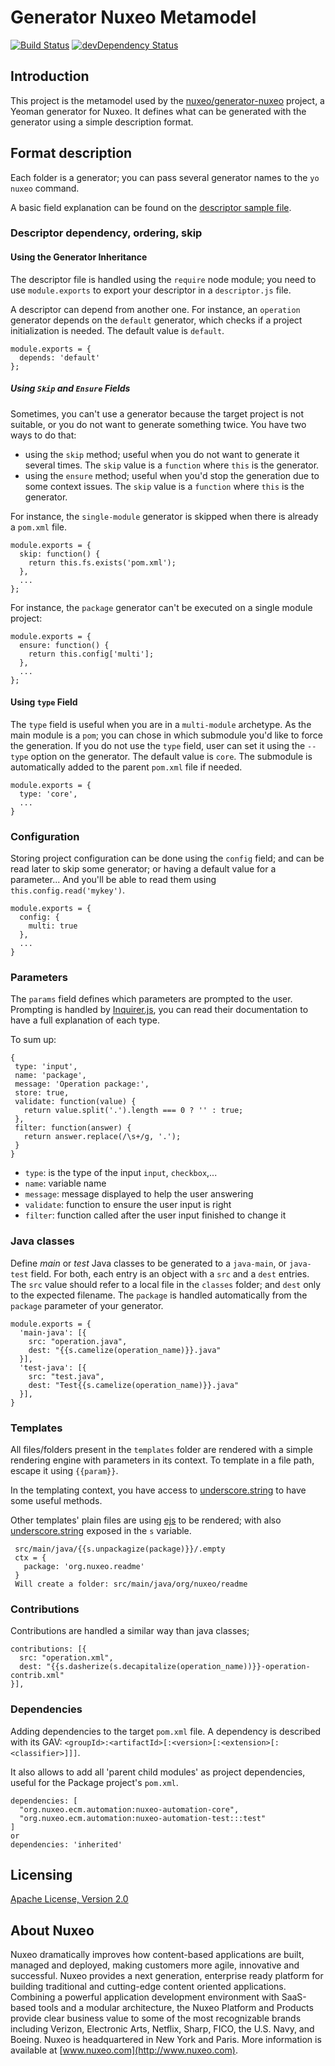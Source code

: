 # Generator Nuxeo Metamodel
[![Build Status](https://qa.nuxeo.org/jenkins/buildStatus/icon?job=tools_generator-nuxeo-meta-master)](https://qa.nuxeo.org/jenkins/job/tools_generator-nuxeo-meta-master/)
[![devDependency Status](https://img.shields.io/david/dev/nuxeo/generator-nuxeo-meta.svg?style=flat-square)](https://david-dm.org/nuxeo/generator-nuxeo-meta#info=devDependencies)

## Introduction
This project is the metamodel used by the [nuxeo/generator-nuxeo](https://github.com/nuxeo/generator-nuxeo) project, a Yeoman generator for Nuxeo. It defines what can be generated with the generator using a simple description format.

## Format description
Each folder is a generator; you can pass several generator names to the `yo nuxeo` command.

A basic field explanation can be found on the [descriptor sample file](https://github.com/nuxeo/generator-nuxeo-meta/blob/master/sample-descriptor.js).

### Descriptor dependency, ordering, skip
#### Using the Generator Inheritance
The descriptor file is handled using the `require` node module; you need to use `module.exports` to export your descriptor in a `descriptor.js` file.

A descriptor can depend from another one. For instance, an `operation` generator depends on the `default` generator, which checks if a project initialization is needed. The default value is `default`.

```
module.exports = {
  depends: 'default'
};
```

##### Using `Skip` and `Ensure` Fields
Sometimes, you can't use a generator because the target project is not suitable, or you do not want to generate something twice. You have two ways to do that:
- using the `skip` method; useful when you do not want to generate it several times. The `skip` value is a `function` where `this` is the generator.
- using the `ensure` method; useful when you'd stop the generation due to some context issues. The `skip` value is a `function` where `this` is the generator.

For instance, the `single-module` generator is skipped when there is already a `pom.xml` file.

```
module.exports = {
  skip: function() {
    return this.fs.exists('pom.xml');
  },
  ...
};
```

For instance, the `package` generator can't be executed on a single module project:

```
module.exports = {
  ensure: function() {
    return this.config['multi'];
  },
  ...
};
```

#### Using `type` Field
The `type` field is useful when you are in a `multi-module` archetype. As the main module is a `pom`; you can chose in which submodule you'd like to force the generation. If you do not use the `type` field, user can set it using the `--type` option on the generator. The default value is `core`. The submodule is automatically added to the parent `pom.xml` file if needed.

```
module.exports = {
  type: 'core',
  ...
}
```

### Configuration
Storing project configuration can be done using the `config` field; and can be read later to skip some generator; or having a default value for a parameter... And you'll be able to read them using `this.config.read('mykey')`.

```
module.exports = {
  config: {
    multi: true
  },    
  ...
}
```

### Parameters
The `params` field defines which parameters are prompted to the user. Prompting is handled by [Inquirer.js](https://github.com/SBoudrias/Inquirer.js), you can read their documentation to have a full explanation of each type.

To sum up:

```
{
 type: 'input',
 name: 'package',
 message: 'Operation package:',
 store: true,
 validate: function(value) {
   return value.split('.').length === 0 ? '' : true;
 },
 filter: function(answer) {
   return answer.replace(/\s+/g, '.');
 }
}
```

- `type`: is the type of the input `input`, `checkbox`,...
- `name`: variable name
- `message`: message displayed to help the user answering
- `validate`: function to ensure the user input is right
- `filter`: function called after the user input finished to change it

### Java classes
Define _main_ or _test_ Java classes to be generated to a `java-main`, or `java-test` field. For both, each entry is an object with a `src` and a `dest` entries. The `src` value should refer to a local file in the `classes` folder; and `dest` only to the expected filename. The `package` is handled automatically from the `package` parameter of your generator.

```
module.exports = {
  'main-java': [{
    src: "operation.java",
    dest: "{{s.camelize(operation_name)}}.java"
  }],
  'test-java': [{
    src: "test.java",
    dest: "Test{{s.camelize(operation_name)}}.java"
  }],
}
```

### Templates
All files/folders present in the `templates` folder are rendered with a simple rendering engine with parameters in its context. To template in a file path, escape it using `{{param}}`.

In the templating context, you have access to [underscore.string](https://github.com/epeli/underscore.string) to have some useful methods.

Other templates' plain files are using [ejs](https://github.com/mde/ejs/blob/master/docs/syntax.md) to be rendered; with also [underscore.string](https://github.com/epeli/underscore.string) exposed in the `s` variable.

```
 src/main/java/{{s.unpackagize(package)}}/.empty
 ctx = {
   package: 'org.nuxeo.readme'
 }
 Will create a folder: src/main/java/org/nuxeo/readme
```

### Contributions
Contributions are handled a similar way than java classes;

```
contributions: [{
  src: "operation.xml",
  dest: "{{s.dasherize(s.decapitalize(operation_name))}}-operation-contrib.xml"
}],
```

### Dependencies
Adding dependencies to the target `pom.xml` file. A dependency is described with its GAV: `<groupId>:<artifactId>[:<version>[:<extension>[:<classifier>]]]`.

It also allows to add all 'parent child modules' as project dependencies, useful for the Package project's `pom.xml`.

```
dependencies: [
  "org.nuxeo.ecm.automation:nuxeo-automation-core",
  "org.nuxeo.ecm.automation:nuxeo-automation-test:::test"
]
or
dependencies: 'inherited'
```

## Licensing
[Apache License, Version 2.0](http://www.apache.org/licenses/LICENSE-2.0)

## About Nuxeo
Nuxeo dramatically improves how content-based applications are built, managed and deployed, making customers more agile, innovative and successful. Nuxeo provides a next generation, enterprise ready platform for building traditional and cutting-edge content oriented applications. Combining a powerful application development environment with SaaS-based tools and a modular architecture, the Nuxeo Platform and Products provide clear business value to some of the most recognizable brands including Verizon, Electronic Arts, Netflix, Sharp, FICO, the U.S. Navy, and Boeing. Nuxeo is headquartered in New York and Paris. More information is available at [www.nuxeo.com](http://www.nuxeo.com).
